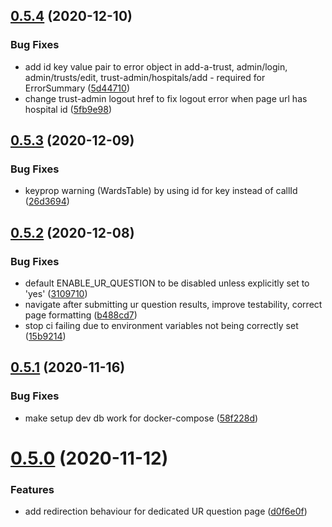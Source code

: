 ## [0.5.4](https://github.com/madetech/nhs-virtual-visit/compare/v0.5.3...v0.5.4) (2020-12-10)


### Bug Fixes

* add id key value pair to error object in add-a-trust, admin/login, admin/trusts/edit, trust-admin/hospitals/add - required for ErrorSummary ([5d44710](https://github.com/madetech/nhs-virtual-visit/commit/5d44710f1636bd10001bcd89d55d7d18e916eb40))
* change trust-admin logout href to fix logout error when page url has hospital id ([5fb9e98](https://github.com/madetech/nhs-virtual-visit/commit/5fb9e98496457f3847d0a0cb06f02e85a782826e))



## [0.5.3](https://github.com/madetech/nhs-virtual-visit/compare/v0.5.2...v0.5.3) (2020-12-09)


### Bug Fixes

* keyprop warning (WardsTable) by using id for key instead of callId ([26d3694](https://github.com/madetech/nhs-virtual-visit/commit/26d3694cdcff54201cc3f50e850dfea91b2acf41))



## [0.5.2](https://github.com/madetech/nhs-virtual-visit/compare/v0.5.1...v0.5.2) (2020-12-08)


### Bug Fixes

* default ENABLE_UR_QUESTION to be disabled unless explicitly set to 'yes' ([3109710](https://github.com/madetech/nhs-virtual-visit/commit/31097108692d17b60d934d9bf4efddac919d8a31))
* navigate after submitting ur question results, improve testability, correct page formatting ([b488cd7](https://github.com/madetech/nhs-virtual-visit/commit/b488cd76406caf547d15f5e7c8c5e36b361d231d))
* stop ci failing due to environment variables not being correctly set ([15b9214](https://github.com/madetech/nhs-virtual-visit/commit/15b921428d23097e4d6f626e7944313dda470d87))



## [0.5.1](https://github.com/madetech/nhs-virtual-visit/compare/v0.5.0...v0.5.1) (2020-11-16)


### Bug Fixes

* make setup dev db work for docker-compose ([58f228d](https://github.com/madetech/nhs-virtual-visit/commit/58f228df9783b82b56bc1379168cd35cbd08847d))



# [0.5.0](https://github.com/madetech/nhs-virtual-visit/compare/v0.4.0...v0.5.0) (2020-11-12)


### Features

* add redirection behaviour for dedicated UR question page ([d0f6e0f](https://github.com/madetech/nhs-virtual-visit/commit/d0f6e0f46365f2fd28b067f3fe1be3ebe4bf303d))



